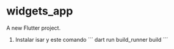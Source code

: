 # widgets_app

A new Flutter project.

1. Instalar isar y este comando 
´´´
dart run build_runner build
´´´
